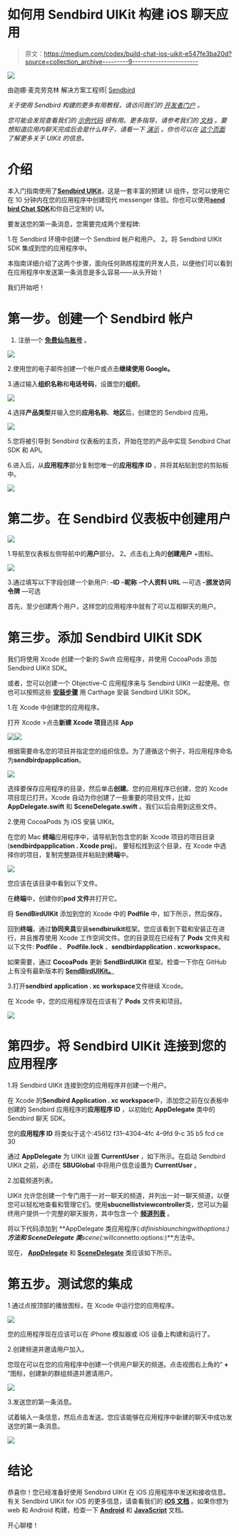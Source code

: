 # 如何用 Sendbird UIKit 构建 iOS 聊天应用

> 原文：<https://medium.com/codex/build-chat-ios-uikit-e547fe3ba20d?source=collection_archive---------9----------------------->

![](img/f2895b1b87a882e31ff23715104c2767.png)

由迦娜·麦克劳克林
解决方案工程师| [Sendbird](https://www.sendbird.com)

*关于使用 Sendbird 构建的更多有用教程，请访问我们的* [*开发者门户*](https://sendbird.com/developer) *。*

*您可能会发现查看我们的* [*示例代码*](https://github.com/sendbird/sendbird-uikit-ios/tree/master/Sample) *很有用。更多指导，请参考我们的* [*文档*](https://sendbird.com/docs/uikit/v1/ios/quickstart/send-first-message) *。要想知道应用内聊天完成后会是什么样子，请看一下* [*演示*](https://sendbird.com/demos/in-app-chat) *。你也可以在* [*这个页面*](https://sendbird.com/features/chat-messaging/uikit) *了解更多关于 UIKit 的信息。*

# 介绍

本入门指南使用了[**Sendbird UIKit**](https://sendbird.com/blog/introducing-sendbird-uikit-get-chat-running-in-minutes)，这是一套丰富的预建 UI 组件，您可以使用它在 10 分钟内在您的应用程序中创建现代 messenger 体验。你也可以使用[**send bird Chat SDK**](https://sendbird.com/docs/chat)和你自己定制的 UI。

要发送您的第一条消息，您需要完成两个里程碑:

1.在 Sendbird 环境中创建一个 Sendbird 帐户和用户。
2。将 Sendbird UIKit SDK 集成到您的应用程序中。

本指南详细介绍了这两个步骤，面向任何熟练程度的开发人员，以便他们可以看到在应用程序中发送第一条消息是多么容易——从头开始！

我们开始吧！

# 第一步。创建一个 Sendbird 帐户

1.  注册一个 [**免费仙鸟账号**](https://dashboard.sendbird.com/auth/signup) 。

![](img/94033a7b8f9ea7d09e2bfd628d587014.png)

2.使用您的电子邮件创建一个帐户或点击**继续使用 Google。**

3.通过输入**组织名称**和**电话号码**，设置您的**组织**。

![](img/e7bddd3cafa42a5f8428a77a706a27c4.png)

4.选择**产品类型**并输入您的**应用名称**、**地区**后，创建您的 Sendbird 应用。

![](img/67d27a2b9fe400a5a1aaa18fcdbe20b9.png)

5.您将被引导到 Sendbird 仪表板的主页，开始在您的产品中实现 Sendbird Chat SDK 和 API。

6.进入后，从**应用程序**部分复制您唯一的**应用程序 ID** ，并将其粘贴到您的剪贴板中。

![](img/3c22a36f72e1a53813f7d1e4cd6d0adc.png)

# 第二步。在 Sendbird 仪表板中创建用户

![](img/8ab06186a9967a65daa5109355861bed.png)

1.导航至仪表板左侧导航中的**用户**部分。
2。点击右上角的**创建用户** +图标。

![](img/43e34646bacf722ea508c243cbb4efa0.png)

3.通过填写以下字段创建一个新用户:
–**ID**
–**昵称**
–**个人资料 URL** —可选
–**颁发访问令牌** —可选

首先，至少创建两个用户，这样您的应用程序中就有了可以互相聊天的用户。

# 第三步。添加 Sendbird UIKit SDK

我们将使用 Xcode 创建一个新的 Swift 应用程序，并使用 CocoaPods 添加 Sendbird UIKit SDK。

或者，您可以创建一个 Objective-C 应用程序来与 Sendbird UIKit 一起使用。你也可以按照这些 [**安装步骤**](https://sendbird.com/docs/uikit/v1/ios/quickstart/send-first-message#2-install-with-carthage) 用 Carthage 安装 Sendbird UIKit SDK。

1.在 Xcode 中创建您的应用程序。

打开 Xcode >点击**新建 Xcode 项目**选择 **App**

![](img/784ccf1a60013fc17f8a03c877a5356a.png)![](img/be8af48ab3fcf45ad4b96a2abda5cb00.png)

根据需要命名您的项目并指定您的组织信息。为了遵循这个例子，将应用程序命名为**sendbirdpapplication**。

![](img/535a28b54471b0c6855a01546953dafb.png)

选择要保存应用程序的目录，然后单击**创建**。您的应用程序已创建，您的 Xcode 项目现已打开。Xcode 自动为你创建了一些重要的项目文件，比如 **AppDelegate.swift** 和 **SceneDelegate.swift** 。我们以后会用到这些文件。

2.使用 CocoaPods 为 iOS 安装 UIKit。

在您的 Mac **终端**应用程序中，请导航到包含您的新 Xcode 项目的项目目录(**sendbirdpapplication . Xcode proj**)。
要轻松找到这个目录，在 Xcode 中选择你的项目，复制完整路径并粘贴到**终端**中。

![](img/ce6381360ea0ddb86332e1188457e1ea.png)

您应该在该目录中看到以下文件。

在**终端**中，创建你的**pod 文件**并打开它。

将 **SendBirdUIKit** 添加到您的 Xcode 中的 **Podfile** 中，如下所示，然后保存。

回到**终端**，通过**协同夹具**安装**sendbiruikit**框架。您应该看到下载和安装正在进行，并且推荐使用 Xcode 工作空间文件。您的目录现在已经有了 **Pods** 文件夹和以下文件: **Podfile** 、 **Podfile.lock** 、**sendbirdapplication . xcworkspace**。

如果需要，通过 **CocoaPods** 更新 **SendBirdUIKit** 框架。检查一下你在 GitHub 上有没有最新版本的 [**SendBirdUIKit。**](https://github.com/sendbird/sendbird-uikit-ios/blob/master/CHANGELOG.md)

3.打开**sendbird application . xc workspace**文件继续 Xcode。

在 Xcode 中，您的应用程序现在应该有了 **Pods** 文件夹和项目。

![](img/438ef59303691483fd63684b0fc82606.png)

# 第四步。将 Sendbird UIKit 连接到您的应用程序

1.将 Sendbird UIKit 连接到您的应用程序并创建一个用户。

在 Xcode 的**Sendbird Application . xc workspace**中，添加您之前在仪表板中创建的 Sendbird 应用程序的**应用程序 ID** ，以初始化 **AppDelegate** 类中的 Sendbird 聊天 SDK。

您的**应用程序 ID** 将类似于这个:45612 f31–4304–4fc 4–9fd 9-c 35 b5 fcd ce 30

通过 **AppDelegate** 为 UIKit 设置 **CurrentUser** ，如下所示。在启动 Sendbird UIKit 之前，必须在 **SBUGlobal** 中将用户信息设置为 **CurrentUser** 。

2.加载频道列表。

UIKit 允许您创建一个专门用于一对一聊天的频道，并列出一对一聊天频道，以便您可以轻松地查看和管理它们。使用**sbucnellistviewcontroller**类，您可以为最终用户提供一个完整的聊天服务，其中包含一个 [**频道列表**](https://sendbird.com/docs/uikit/v1/ios/guides/key-functions#2-list-channels) 。

将以下代码添加到 **AppDelegate 类应用程序(_:difinishlaunchingwithoptions:)**方法和 **SceneDelegate** 类**scene(_:willconnetto:options:)**方法中。

现在， [**AppDelegate**](https://developer.apple.com/documentation/uikit/uiapplicationdelegate) 和 [**SceneDelegate**](https://developer.apple.com/documentation/uikit/uiscenedelegate) 类应该如下所示。

# 第五步。测试您的集成

1.通过点按顶部的播放图标，在 Xcode 中运行您的应用程序。

![](img/b73de7cd117e5a24b6cdab4194a1b1ff.png)

您的应用程序现在应该可以在 iPhone 模拟器或 iOS 设备上构建和运行了。

2.创建频道并邀请用户加入。

您现在可以在您的应用程序中创建一个供用户聊天的频道。点击视图右上角的“ **+** ”图标，创建新的群组频道并邀请用户。

![](img/0c070315147bc1bf70e9fec69b9b7ab4.png)

3.发送您的第一条消息。

试着输入一条信息，然后点击发送。您应该能够在应用程序中新建的聊天中成功发送您的第一条消息。

![](img/ba7506c95c3589da7a99270d81e53de2.png)

# 结论

恭喜你！您已经准备好使用 Sendbird UIKit 在 iOS 应用程序中发送和接收信息。有关 Sendbird UIKit for iOS 的更多信息，请查看我们的 [**iOS 文档**](https://sendbird.com/docs/uikit/v1/ios/quickstart/send-first-message) 。如果你想为 web 和 Android 构建，检查一下 [**Android**](https://docs.sendbird.com/android/ui_kit_getting_started) 和 [**JavaScript**](https://sendbird.com/blog/getting-started-guide-sendbird-uikit-for-javascript) 文档。

开心聊楼！